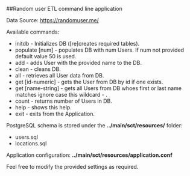 ##Random user ETL command line application

Data Source: https://randomuser.me/

Available commands:
* initdb - Initializes DB ([re]creates required tables).
* populate [num] - populates DB with num Users. If num not provided default value 50 is used.
* add <first-name> <last-name> - adds User with the provided name to the DB.
* clean - cleans DB.
* all - retrieves all User data from DB.
* get [id-numeric] - gets the User from DB by id if one exists.
* get [name-string] - gets all Users from DB whoes first or last name matches ignore case this wildcard - *<name-string>*.
* count - returns number of Users in DB.
* help - shows this help.
* exit - exits from the Application.

PostgreSQL schema is stored under the **../main/sct/resources/** folder:
* users.sql
* locations.sql

Application configuration: **../main/sct/resources/application.conf**

Feel free to modify the provided settings as required.

